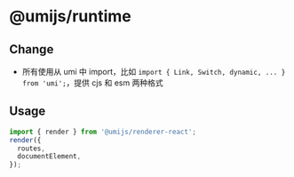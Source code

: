 # @umijs/runtime

## Change

- 所有使用从 umi 中 import，比如 `import { Link, Switch, dynamic, ... } from 'umi';`，提供 cjs 和 esm 两种格式

## Usage

```js
import { render } from '@umijs/renderer-react';
render({
  routes,
  documentElement,
});
```
